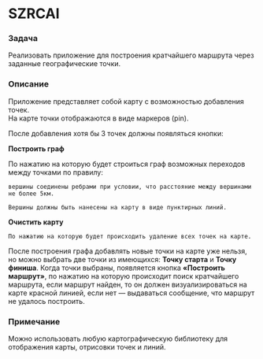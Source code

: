 # SZRCAI

### Задача

Реализовать приложение для построения кратчайшего маршрута через заданные географические точки. 

### Описание

Приложение представляет собой карту с возможностью добавления точек.
<br/>На карте точки отображаются в виде маркеров (pin).

После добавления хотя бы 3 точек должны появляться кнопки:

**Построить граф**

По нажатию на которую будет строиться граф возможных переходов между точками по правилу:
```
вершины соединены ребрами при условии, что расстояние между вершинами не более 5км.
```
```
Вершины должны быть нанесены на карту в виде пунктирных линий.
```

**Очистить карту**
```
По нажатию на которую будет происходить удаление всех точек на карте.
```
После построения графа добавлять новые точки на карте уже нельзя, но можно выбрать две точки из имеющихся:
**Точку старта** и **Точку финиша**. Когда точки выбраны, появляется кнопка **«Построить маршрут»**, по нажатию на которую происходит поиск кратчайшего маршрута, если маршрут найден, то он должен визуализироваться на карте красной линией, если нет — выдаваться сообщение, что маршрут не удалось построить.

### Примечание
Можно использовать любую картографическую библиотеку для отображения карты, отрисовки точек и линий.
